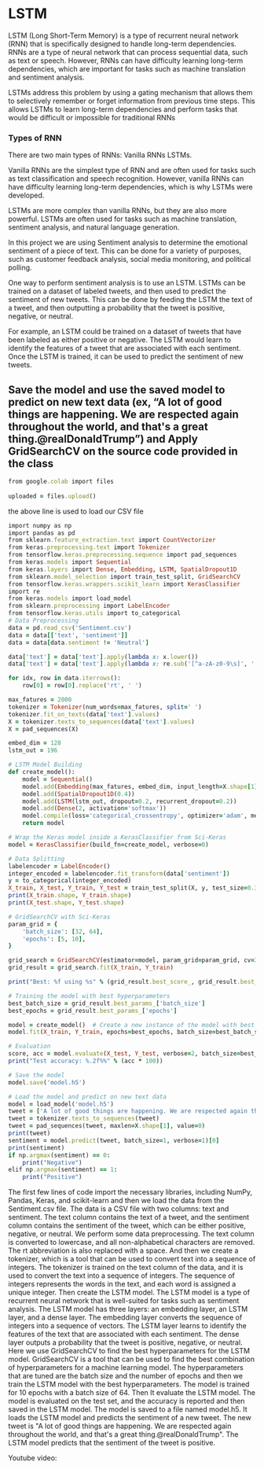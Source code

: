 # LSTM

LSTM (Long Short-Term Memory) is a type of recurrent neural network (RNN) that is specifically designed to handle long-term dependencies. RNNs are a type of neural network that can process sequential data, such as text or speech. However, RNNs can have difficulty learning long-term dependencies, which are important for tasks such as machine translation and sentiment analysis.

LSTMs address this problem by using a gating mechanism that allows them to selectively remember or forget information from previous time steps. This allows LSTMs to learn long-term dependencies and perform tasks that would be difficult or impossible for traditional RNNs

### Types of RNN

There are two main types of RNNs:
 Vanilla RNNs 
 LSTMs.
 
Vanilla RNNs are the simplest type of RNN and are often used for tasks such as text classification and speech recognition. However, vanilla RNNs can have difficulty learning long-term dependencies, which is why LSTMs were developed.

LSTMs are more complex than vanilla RNNs, but they are also more powerful. LSTMs are often used for tasks such as machine translation, sentiment analysis, and natural language generation.

In this project we are using Sentiment analysis to determine the emotional sentiment of a piece of text. This can be done for a variety of purposes, such as customer feedback analysis, social media monitoring, and political polling.

One way to perform sentiment analysis is to use an LSTM. LSTMs can be trained on a dataset of labeled tweets, and then used to predict the sentiment of new tweets. This can be done by feeding the LSTM the text of a tweet, and then outputting a probability that the tweet is positive, negative, or neutral.

For example, an LSTM could be trained on a dataset of tweets that have been labeled as either positive or negative. The LSTM would learn to identify the features of a tweet that are associated with each sentiment. Once the LSTM is trained, it can be used to predict the sentiment of new tweets.

##  Save the model and use the saved model to predict on new text data (ex, “A lot of good things are happening. We are respected again throughout the world, and that's a great thing.@realDonaldTrump”) and Apply GridSearchCV on the source code provided in the class

```ruby
from google.colab import files
 
uploaded = files.upload()
```
the above line is used to load our CSV file


```ruby
import numpy as np
import pandas as pd
from sklearn.feature_extraction.text import CountVectorizer
from keras.preprocessing.text import Tokenizer
from tensorflow.keras.preprocessing.sequence import pad_sequences
from keras.models import Sequential
from keras.layers import Dense, Embedding, LSTM, SpatialDropout1D
from sklearn.model_selection import train_test_split, GridSearchCV
from tensorflow.keras.wrappers.scikit_learn import KerasClassifier
import re
from keras.models import load_model
from sklearn.preprocessing import LabelEncoder
from tensorflow.keras.utils import to_categorical
# Data Preprocessing
data = pd.read_csv('Sentiment.csv')
data = data[['text', 'sentiment']]
data = data[data.sentiment != 'Neutral']

data['text'] = data['text'].apply(lambda x: x.lower())
data['text'] = data['text'].apply(lambda x: re.sub('[^a-zA-z0-9\s]', '', x))

for idx, row in data.iterrows():
    row[0] = row[0].replace('rt', ' ')

max_fatures = 2000
tokenizer = Tokenizer(num_words=max_fatures, split=' ')
tokenizer.fit_on_texts(data['text'].values)
X = tokenizer.texts_to_sequences(data['text'].values)
X = pad_sequences(X)

embed_dim = 128
lstm_out = 196

# LSTM Model Building
def create_model():
    model = Sequential()
    model.add(Embedding(max_fatures, embed_dim, input_length=X.shape[1]))
    model.add(SpatialDropout1D(0.4))
    model.add(LSTM(lstm_out, dropout=0.2, recurrent_dropout=0.2))
    model.add(Dense(2, activation='softmax'))
    model.compile(loss='categorical_crossentropy', optimizer='adam', metrics=['accuracy'])
    return model

# Wrap the Keras model inside a KerasClassifier from Sci-Keras
model = KerasClassifier(build_fn=create_model, verbose=0)

# Data Splitting
labelencoder = LabelEncoder()
integer_encoded = labelencoder.fit_transform(data['sentiment'])
y = to_categorical(integer_encoded)
X_train, X_test, Y_train, Y_test = train_test_split(X, y, test_size=0.33, random_state=42)
print(X_train.shape, Y_train.shape)
print(X_test.shape, Y_test.shape)

# GridSearchCV with Sci-Keras
param_grid = {
    'batch_size': [32, 64],
    'epochs': [5, 10],
}

grid_search = GridSearchCV(estimator=model, param_grid=param_grid, cv=3)
grid_result = grid_search.fit(X_train, Y_train)

print("Best: %f using %s" % (grid_result.best_score_, grid_result.best_params_))

# Training the model with best hyperparameters
best_batch_size = grid_result.best_params_['batch_size']
best_epochs = grid_result.best_params_['epochs']

model = create_model()  # Create a new instance of the model with best hyperparameters
model.fit(X_train, Y_train, epochs=best_epochs, batch_size=best_batch_size, verbose=2)

# Evaluation
score, acc = model.evaluate(X_test, Y_test, verbose=2, batch_size=best_batch_size)
print("Test accuracy: %.2f%%" % (acc * 100))

# Save the model
model.save('model.h5')

# Load the model and predict on new text data
model = load_model('model.h5')
tweet = ['A lot of good things are happening. We are respected again throughout the world, and that''s a great thing.@realDonaldTrump']
tweet = tokenizer.texts_to_sequences(tweet)
tweet = pad_sequences(tweet, maxlen=X.shape[1], value=0)
print(tweet)
sentiment = model.predict(tweet, batch_size=1, verbose=1)[0]
print(sentiment)
if np.argmax(sentiment) == 0:
    print("Negative")
elif np.argmax(sentiment) == 1:
    print("Positive")

```

The first few lines of code import the necessary libraries, including NumPy, Pandas, Keras, and scikit-learn and then we load the data from the Sentiment.csv file. 
The data is a CSV file with two columns: text and sentiment. The text column contains the text of a tweet, and the sentiment column contains the sentiment of the tweet, which can be either positive, negative, or neutral.
We perform some data preprocessing. The text column is converted to lowercase, and all non-alphabetical characters are removed. The rt abbreviation is also replaced with a space.
And then we create a tokenizer, which is a tool that can be used to convert text into a sequence of integers. The tokenizer is trained on the text column of the data, and it is used to convert the text into a sequence of integers. The sequence of integers represents the words in the text, and each word is assigned a unique integer.
Then create the LSTM model. The LSTM model is a type of recurrent neural network that is well-suited for tasks such as sentiment analysis. The LSTM model has three layers: an embedding layer, an LSTM layer, and a dense layer. The embedding layer converts the sequence of integers into a sequence of vectors. The LSTM layer learns to identify the features of the text that are associated with each sentiment. The dense layer outputs a probability that the tweet is positive, negative, or neutral.
Here we use GridSearchCV to find the best hyperparameters for the LSTM model. GridSearchCV is a tool that can be used to find the best combination of hyperparameters for a machine learning model. The hyperparameters that are tuned are the batch size and the number of epochs and then we train the LSTM model with the best hyperparameters. The model is trained for 10 epochs with a batch size of 64.
Then It evaluate the LSTM model. The model is evaluated on the test set, and the accuracy is reported and then saved in the LSTM model. The model is saved to a file named model.h5.
It loads the LSTM model and predicts the sentiment of a new tweet. The new tweet is "A lot of good things are happening. We are respected again throughout the world, and that's a great thing.@realDonaldTrump". The LSTM model predicts that the sentiment of the tweet is positive.


Youtube video: []()

